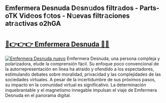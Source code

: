 ## Emfermera Desnuda D𝚎sn𝚞dos filtr𝚊dos - Parts-oTK Vid𝚎os f𝚘tos - N𝚞evas filtr𝚊ciones atr𝚊ctivas o2hGA

# <h2><a href="http://mb9k3n.tromn.icu/?c=Emfermera+Desnuda">🔗👉👉👉 Emfermera Desnuda 🔗🔗</a></h2>

[![Emfermera Desnuda nuevo](https://i.imgur.com/pEAQMta.gif)](http://mb9k3n.tromn.icu/?c=Emfermera+Desnuda)
Emfermera Desnuda, una persona compleja y polarizadora, elude la comprensión fácil. Su enfoque poco convencional de la autorrepresentación en línea ha atraído y ofendido a los espectadores, estimulando debates sobre moralidad, privacidad y las complejidades de las sociedades virtuales. A pesar de la incertidumbre de sus próximos pasos, su impacto en la comunidad virtual es significativo. La determinación inquebrantable y el magnetismo innegable impulsan el viaje de Emfermera Desnuda en el panorama digital.
